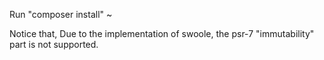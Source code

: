 Run "composer install" ~

Notice that, Due to the implementation of swoole, the psr-7 "immutability" part is not supported.
